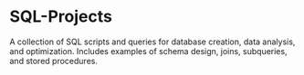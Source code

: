 # SQL-Projects
A collection of SQL scripts and queries for database creation, data analysis, and optimization. Includes examples of schema design, joins, subqueries, and stored procedures.
